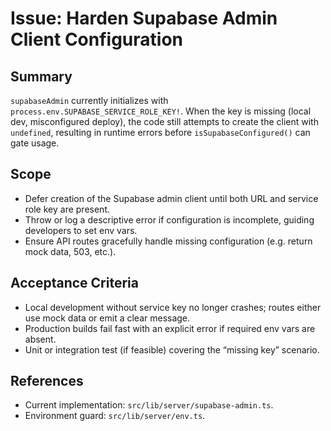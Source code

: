 # Issue: Harden Supabase Admin Client Configuration

## Summary
`supabaseAdmin` currently initializes with `process.env.SUPABASE_SERVICE_ROLE_KEY!`. When the key is missing (local dev, misconfigured deploy), the code still attempts to create the client with `undefined`, resulting in runtime errors before `isSupabaseConfigured()` can gate usage.

## Scope
- Defer creation of the Supabase admin client until both URL and service role key are present.
- Throw or log a descriptive error if configuration is incomplete, guiding developers to set env vars.
- Ensure API routes gracefully handle missing configuration (e.g. return mock data, 503, etc.).

## Acceptance Criteria
- Local development without service key no longer crashes; routes either use mock data or emit a clear message.
- Production builds fail fast with an explicit error if required env vars are absent.
- Unit or integration test (if feasible) covering the “missing key” scenario.

## References
- Current implementation: `src/lib/server/supabase-admin.ts`.
- Environment guard: `src/lib/server/env.ts`.


